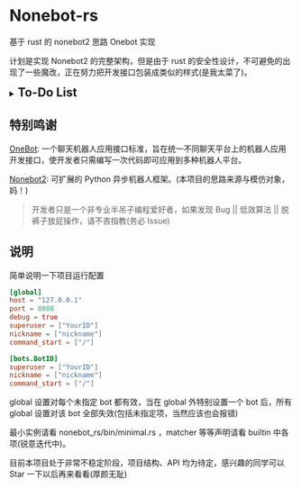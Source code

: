 # Nonebot-rs

基于 rust 的 nonebot2 思路 Onebot 实现

计划是实现 Nonebot2 的完整架构，但是由于 rust 的安全性设计，不可避免的出现了一些魔改，正在努力把开发接口包装成类似的样式(是我太菜了)。

<details><summary><h2 style="display:inline">To-Do List</h2></summary>

- [ ] onebot 通讯方式
  - [ ] HTTP (无限期推迟)
  - [ ] 正向 WS (优先考虑)
  - [x] 反向 WS (使用 axum 实现)
- [ ] Onebot 标准接口实现(使用 serde 实现)
  - [x] Event
  - [x] Message
  - [ ] Api
- [x] Built-in Handler
  - [x] logger(tracing-subscriber)
  - [x] echo (基础应答功能)
  - [x] Rcnb (对话功能实现，目前写法还很丑陋···想办法打包中)
- [ ] built-in rules pre_matchers
- [ ] Nbconfig
  - [x] 基本设置
  - [x] bot 设置
  - [ ] Matcher 设置
  - [ ] 定时任务设置
- [ ] Message 构建 API 完善
- [x] 插件式 Matcher 实现
  - [x] prematcher
  - [x] rules
  - [x] handler
  - [x] aftermatcher
  - [ ] Matcher Api
  - [x] 临时 Matcher 实现对话
- [ ] 文档
- [ ] 定时任务插件
- [ ] 实现属性宏声明插件，便于二次开发
- [ ] 模块化分离各组件
- [ ] 使用 pyo3 搭建 nonebot-rs 版 Python 库(又绕回来了.jpg)
</details>

## 特别鸣谢

[OneBot](https://github.com/botuniverse/onebot): 一个聊天机器人应用接口标准，旨在统一不同聊天平台上的机器人应用开发接口，使开发者只需编写一次代码即可应用到多种机器人平台。

[Nonebot2](https://github.com/nonebot/nonebot2): 可扩展的 Python 异步机器人框架。(本项目的思路来源与模仿对象，妈！)

> 开发者只是一个非专业半吊子编程爱好者，如果发现 Bug || 低效算法 || 脱裤子放屁操作，请不吝指教(务必 Issue)

## 说明

简单说明一下项目运行配置

```toml
[global]
host = "127.0.0.1"
port = 8088
debug = true
superuser = ["YourID"]
nickname = ["nickname"]
command_start = ["/"]

[bots.BotID]
superuser = ["YourID"]
nickname = ["nickname"]
command_start = ["/"]
```

global 设置对每个未指定 bot 都有效，当在 global 外特别设置一个 bot 后，所有 global 设置对该 bot 全部失效(包括未指定项，当然应该也会报错)

最小实例请看 nonebot_rs/bin/minimal.rs ，matcher 等等声明请看 builtin 中各项(锐意迭代中)。

目前本项目处于非常不稳定阶段，项目结构、API 均为待定，感兴趣的同学可以 Star 一下以后再来看看(厚颜无耻)